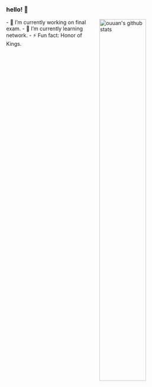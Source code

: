 ### hello! 👋
<img align="right" alt="ouuan's github stats" width="50%" src="https://github-readme-stats.vercel.app/api?username=jadeduo&show_icons=true">
- 🔭 I’m currently working on final exam.
- 🌱 I’m currently learning network.
- ⚡ Fun fact: Honor of Kings.
